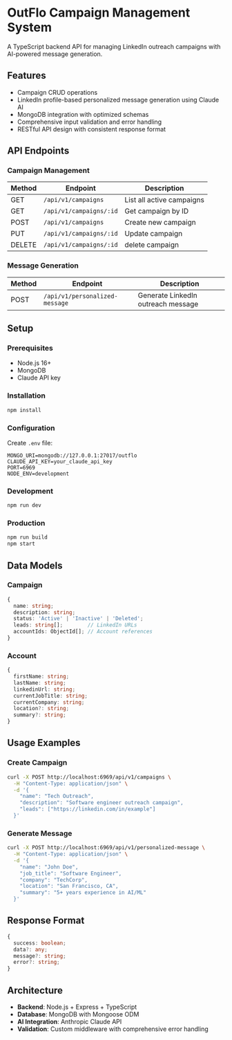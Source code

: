 # OutFlo Campaign Management System

A TypeScript backend API for managing LinkedIn outreach campaigns with AI-powered message generation.

## Features

- Campaign CRUD operations 
- LinkedIn profile-based personalized message generation using Claude AI
- MongoDB integration with optimized schemas
- Comprehensive input validation and error handling
- RESTful API design with consistent response format

## API Endpoints

### Campaign Management
| Method | Endpoint | Description |
|--------|----------|-------------|
| GET | `/api/v1/campaigns` | List all active campaigns |
| GET | `/api/v1/campaigns/:id` | Get campaign by ID |
| POST | `/api/v1/campaigns` | Create new campaign |
| PUT | `/api/v1/campaigns/:id` | Update campaign |
| DELETE | `/api/v1/campaigns/:id` | delete campaign |

### Message Generation
| Method | Endpoint | Description |
|--------|----------|-------------|
| POST | `/api/v1/personalized-message` | Generate LinkedIn outreach message |

## Setup

### Prerequisites
- Node.js 16+
- MongoDB 
- Claude API key

### Installation
```bash
npm install
```

### Configuration
Create `.env` file:
```env
MONGO_URI=mongodb://127.0.0.1:27017/outflo
CLAUDE_API_KEY=your_claude_api_key
PORT=6969
NODE_ENV=development
```

### Development
```bash
npm run dev
```

### Production
```bash
npm run build
npm start
```

## Data Models

### Campaign
```typescript
{
  name: string;
  description: string;
  status: 'Active' | 'Inactive' | 'Deleted';
  leads: string[];        // LinkedIn URLs
  accountIds: ObjectId[]; // Account references
}
```

### Account
```typescript
{
  firstName: string;
  lastName: string;
  linkedinUrl: string;
  currentJobTitle: string;
  currentCompany: string;
  location?: string;
  summary?: string;
}
```

## Usage Examples

### Create Campaign
```bash
curl -X POST http://localhost:6969/api/v1/campaigns \
  -H "Content-Type: application/json" \
  -d '{
    "name": "Tech Outreach",
    "description": "Software engineer outreach campaign",
    "leads": ["https://linkedin.com/in/example"]
  }'
```

### Generate Message
```bash
curl -X POST http://localhost:6969/api/v1/personalized-message \
  -H "Content-Type: application/json" \
  -d '{
    "name": "John Doe",
    "job_title": "Software Engineer",
    "company": "TechCorp",
    "location": "San Francisco, CA",
    "summary": "5+ years experience in AI/ML"
  }'
```

## Response Format
```typescript
{
  success: boolean;
  data?: any;
  message?: string;
  error?: string;
}
```

## Architecture
- **Backend**: Node.js + Express + TypeScript
- **Database**: MongoDB with Mongoose ODM
- **AI Integration**: Anthropic Claude API
- **Validation**: Custom middleware with comprehensive error handling 